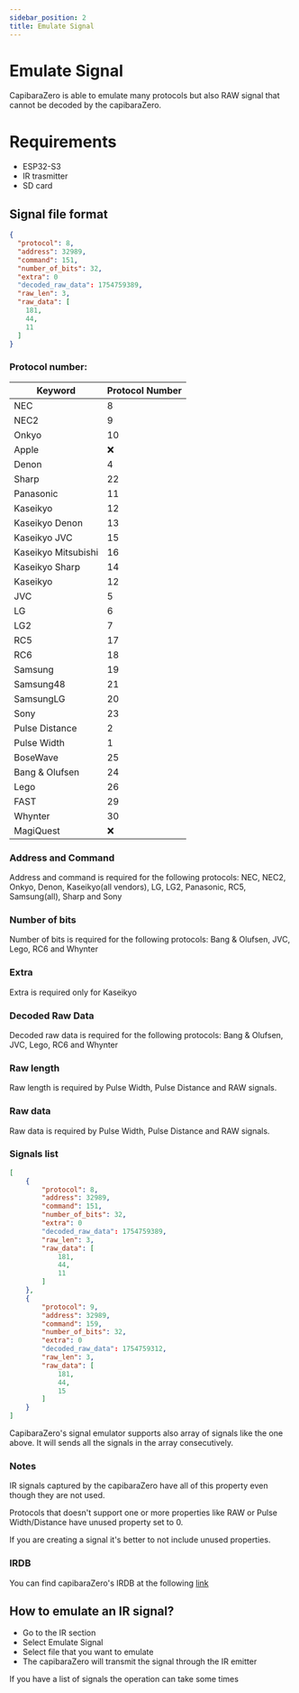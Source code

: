 ```yaml
---
sidebar_position: 2
title: Emulate Signal
---
```


# Emulate Signal

CapibaraZero is able to emulate many protocols but also RAW signal that cannot be decoded by the capibaraZero.

# Requirements

- ESP32-S3
- IR trasmitter
- SD card

## Signal file format

```json
{
  "protocol": 8,
  "address": 32989,
  "command": 151,
  "number_of_bits": 32,
  "extra": 0
  "decoded_raw_data": 1754759389,
  "raw_len": 3,
  "raw_data": [
    181,
    44,
    11
  ]
}
```

### Protocol number:

|         Keyword      |      Protocol Number     |
| -------------------- | ------------------------ |
|         NEC          |            8             |
|         NEC2         |            9             |
|        Onkyo         |            10            |
|        Apple         |           :x:            |
|        Denon         |            4             |
|        Sharp         |            22            |
|      Panasonic       |            11            |
|      Kaseikyo        |            12            |
|      Kaseikyo Denon  |            13            |
|      Kaseikyo JVC    |            15            |
|      Kaseikyo Mitsubishi       |            16            |
|      Kaseikyo Sharp       |            14            |
|      Kaseikyo        |            12            |
|        JVC           |            5             |
|        LG            |            6             |
|        LG2           |            7             |
|        RC5           |            17            |
|        RC6           |            18            |
|     Samsung          |            19            |
|     Samsung48        |            21            |
|     SamsungLG        |            20            |
|      Sony            |            23            |
|   Pulse Distance     |            2             |
|    Pulse Width       |            1             |
|     BoseWave         |            25            |
|   Bang & Olufsen     |            24            |
|       Lego           |            26            |
|       FAST           |            29            |
|      Whynter         |            30            |
|    MagiQuest         |           :x:            |

### Address and Command

Address and command is required for the following protocols: NEC, NEC2, Onkyo, Denon, Kaseikyo(all vendors), LG, LG2, Panasonic, RC5, Samsung(all), Sharp and Sony

### Number of bits

Number of bits is required for the following protocols: Bang & Olufsen, JVC, Lego, RC6 and Whynter

### Extra

Extra is required only for Kaseikyo

### Decoded Raw Data

Decoded raw data is required for the following protocols: Bang & Olufsen, JVC, Lego, RC6 and Whynter

### Raw length

Raw length is required by Pulse Width, Pulse Distance and RAW signals.

### Raw data

Raw data is required by Pulse Width, Pulse Distance and RAW signals.

### Signals list

```json
[
    {
        "protocol": 8,
        "address": 32989,
        "command": 151,
        "number_of_bits": 32,
        "extra": 0
        "decoded_raw_data": 1754759389,
        "raw_len": 3,
        "raw_data": [
            181,
            44,
            11
        ]
    },
    {
        "protocol": 9,
        "address": 32989,
        "command": 159,
        "number_of_bits": 32,
        "extra": 0
        "decoded_raw_data": 1754759312,
        "raw_len": 3,
        "raw_data": [
            181,
            44,
            15
        ]
    }
]
```

CapibaraZero's signal emulator supports also array of signals like the one above. It will sends all the signals in the array consecutively.

### Notes

IR signals captured by the capibaraZero have all of this property even though they are not used. 

Protocols that doesn't support one or more properties like RAW or Pulse Width/Distance have unused property set to 0.

If you are creating a signal it's better to not include unused properties.

### IRDB

You can find capibaraZero's IRDB at the following [link](https://github.com/CapibaraZero/resources/tree/main/IRDB)

## How to emulate an IR signal?

- Go to the IR section
- Select Emulate Signal
- Select file that you want to emulate
- The capibaraZero will transmit the signal through the IR emitter

If you have a list of signals the operation can take some times